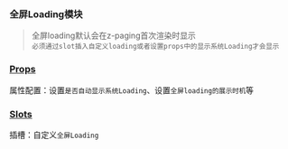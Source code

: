 ### 全屏Loading模块
> 全屏loading默认会在z-paging首次渲染时显示  
`必须通过slot插入自定义loading或者设置props中的显示系统Loading才会显示`

### [Props](/api/props/loading.html)
属性配置：设置`是否自动显示系统Loading`、设置`全屏loading的展示时机`等
### [Slots](/api/slot/main.html#全屏loading-slot)
插槽：自定义`全屏Loading`